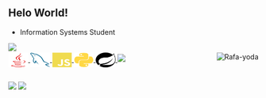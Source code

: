 ## Helo World!

 - Information Systems Student
  <div>
  <a href="https://github.com/gabriela-olivrs">
  <img height="180em" src="https://github-readme-stats.vercel.app/api/top-langs/?username=gabriela-olivrs&layout=compact&langs_count=7&theme=dark">
</div>
  
<img align="center" alt="Rafa-Js" height="30" width="40" src="https://raw.githubusercontent.com/devicons/devicon/master/icons/java/java-plain.svg">
<img align="center" alt="Rafa-Js" height="30" width="40" src="https://raw.githubusercontent.com/devicons/devicon/master/icons/mysql/mysql-plain.svg">
 <img align="center" alt="Rafa-Js" height="30" width="40" src="https://raw.githubusercontent.com/devicons/devicon/master/icons/javascript/javascript-plain.svg">
 <img align="center" alt="Rafa-Js" height="30" width="40" src="https://raw.githubusercontent.com/devicons/devicon/master/icons/python/python-plain.svg">
 <img align="center" alt="Rafa-Js" height="30" width="40" src="https://raw.githubusercontent.com/devicons/devicon/master/icons/spring/spring-plain.svg">
<img align="right" alt="Rafa-yoda" src="https://media.tenor.com/images/7db4eaa3e47272c8e58ee018fc390b7d/tenor.gif">
 
   <img height="180em" src="https://github-readme-stats.vercel.app/api/top-langs/?username=gabriela-olivrs&layout=compact&langs_count=7&theme=dark">
  
  
 ##
 <div>
  <a href="https://www.linkedin.com/in/gabriela-oliveira-1360881a2/" target="_blank"><img src="https://img.shields.io/badge/-LinkedIn-%230077B5?style=for-the-badge&logo=linkedin&logoColor=white" target="_blank"></a> 
    <a href = "mailto:gabrielaoliveira30148@gmail.com"><img src="https://img.shields.io/badge/-Gmail-%23333?style=for-the-badge&logo=gmail&logoColor=white" target="_blank"></a>
   </div>
